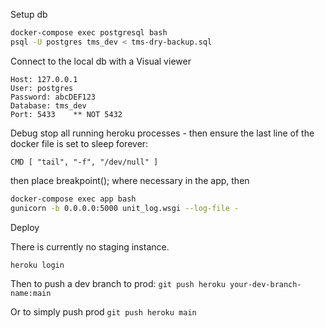 Setup db

```bash
docker-compose exec postgresql bash
psql -U postgres tms_dev < tms-dry-backup.sql
```

Connect to the local db with a Visual viewer
```
Host: 127.0.0.1
User: postgres
Password: abcDEF123
Database: tms_dev
Port: 5433    ** NOT 5432
```

Debug
stop all running heroku processes - then ensure the last line of the docker file is set to sleep forever:

```docker
CMD [ "tail", "-f", "/dev/null" ]
```

then place breakpoint(); where necessary in the app, then

```bash
docker-compose exec app bash
gunicorn -b 0.0.0.0:5000 unit_log.wsgi --log-file -
```

Deploy

There is currently no staging instance.

`heroku login`

Then to push a dev branch to prod:
`git push heroku your-dev-branch-name:main`

Or to simply push prod
`git push heroku main`
